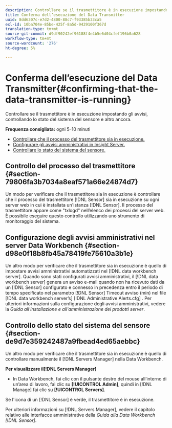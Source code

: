 ```yaml
---
description: Controllare se il trasmettitore è in esecuzione impostando gli avvisi, controllando lo stato del sistema del sensore e altro ancora.
title: Conferma dell’esecuzione del Data Transmitter
uuid: 8dd6307c-e7d2-4800-88c7-f93385b33ca5
exl-id: 10ba704e-85be-425f-8a5d-9429100f367d
translation-type: tm+mt
source-git-commit: d9df90242ef96188f4e4b5e6d04cfef196b0a628
workflow-type: tm+mt
source-wordcount: '276'
ht-degree: 5%

---
```


# Conferma dell’esecuzione del Data Transmitter{#confirming-that-the-data-transmitter-is-running}

Controllare se il trasmettitore è in esecuzione impostando gli avvisi, controllando lo stato del sistema del sensore e altro ancora.

**Frequenza consigliata:** ogni 5-10 minuti

* [Controllare che il processo del trasmettitore sia in esecuzione.](../../../home/c-snsr-ovrvw/admin-sensor/c-data-trmtr-rng.md#section-79806fa3b7034a8eaf571a66e24874d7)
* [Configurare gli avvisi amministrativi in Insight Server.](../../../home/c-snsr-ovrvw/admin-sensor/c-data-trmtr-rng.md#section-d98e0f18b8fb45a78419fe75610a3b1e)
* [Controllare lo stato del sistema del sensore.](../../../home/c-snsr-ovrvw/admin-sensor/c-data-trmtr-rng.md#section-de9d7e359242487a9fbead4ed65aebbc)

## Controllo del processo del trasmettitore {#section-79806fa3b7034a8eaf571a66e24874d7}

Un modo per verificare che il trasmettitore sia in esecuzione è controllare che il processo del trasmettitore [!DNL Sensor] sia in esecuzione su ogni server web in cui è installata un&#39;istanza [!DNL Sensor]. Il processo del trasmettitore appare come &quot;txlogd&quot; nell’elenco dei processi del server web. È possibile eseguire questo controllo utilizzando uno strumento di monitoraggio del sistema.

## Configurazione degli avvisi amministrativi nel server Data Workbench {#section-d98e0f18b8fb45a78419fe75610a3b1e}

Un altro modo per verificare che il trasmettitore sia in esecuzione è quello di impostare avvisi amministrativi automatizzati nel [!DNL data workbench server]. Quando sono stati configurati avvisi amministrativi, il [!DNL data workbench server] genera un avviso e-mail quando non ha ricevuto dati da un [!DNL Sensor] configurato e connesso in precedenza entro il periodo di tempo specificato nel parametro [!DNL Sensor] Timeout avviso (min) nel file [!DNL data workbench server’s] [!DNL Administrative Alerts.cfg] . Per ulteriori informazioni sulla configurazione degli avvisi amministrativi, vedere la *Guida all&#39;installazione e all&#39;amministrazione dei prodotti server*.

## Controllo dello stato del sistema del sensore {#section-de9d7e359242487a9fbead4ed65aebbc}

Un altro modo per verificare che il trasmettitore sia in esecuzione è quello di controllare manualmente il [!DNL Servers Manager] nella Data Workbench.

**Per visualizzare il[!DNL Servers Manager]**

* In Data Workbench, fai clic con il pulsante destro del mouse all’interno di un’area di lavoro, fai clic su **[!UICONTROL Admin]**, quindi in [!DNL Manage] fai clic su **[!UICONTROL Servers]**.

Se l&#39;icona di un [!DNL Sensor] è verde, il trasmettitore è in esecuzione.

Per ulteriori informazioni su [!DNL Servers Manager], vedere il capitolo relativo alle interfacce amministrative della *Guida alla Data Workbench [!DNL Sensor]*.
